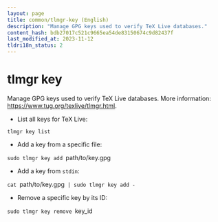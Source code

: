 ```yaml
---
layout: page
title: common/tlmgr-key (English)
description: "Manage GPG keys used to verify TeX Live databases."
content_hash: bdb27017c521c9665ea54de83150674c9d82437f
last_modified_at: 2023-11-12
tldri18n_status: 2
---
```

# tlmgr key

Manage GPG keys used to verify TeX Live databases.
More information: <https://www.tug.org/texlive/tlmgr.html>.

- List all keys for TeX Live:

`tlmgr key list`

- Add a key from a specific file:

`sudo tlmgr key add `<span class="tldr-var badge badge-pill bg-dark-lm bg-white-dm text-white-lm text-dark-dm font-weight-bold">path/to/key.gpg</span>

- Add a key from `stdin`:

`cat `<span class="tldr-var badge badge-pill bg-dark-lm bg-white-dm text-white-lm text-dark-dm font-weight-bold">path/to/key.gpg</span>` | sudo tlmgr key add -`

- Remove a specific key by its ID:

`sudo tlmgr key remove `<span class="tldr-var badge badge-pill bg-dark-lm bg-white-dm text-white-lm text-dark-dm font-weight-bold">key_id</span>
